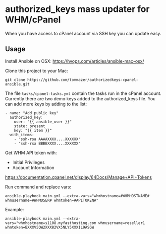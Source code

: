 # authorized_keys mass updater for WHM/cPanel

When you have access to cPanel account via SSH key you can update easy.

## Usage

Install Ansible on OSX:
https://hvops.com/articles/ansible-mac-osx/

Clone this project to your Mac:  
```
git clone https://github.com/tommazer/authorizedkeys-cpanel-ansible.git
```

The file ``` tasks/cpanel-tasks.yml ``` contain the tasks run in the cPanel account. Currently there are two demo keys added to the authorized_keys file. You can add more keys by adding to the list:  
```
- name: "Add public key"
  authorized_key:
    user: "{{ ansible_user }}"
    state: present
    key: "{{ item }}"
  with_items:
    - "ssh-rsa AAAAXXXX....XXXXXX"
    - "ssh-rsa BBBBXXXX....XXXXXX"
```

Get WHM API token with:  
- Initial Privileges
- Account Information

https://documentation.cpanel.net/display/64Docs/Manage+API+Tokens

Run command and replace vars:  
```
ansible-playbook main.yml --extra-vars="whmhostname=#WHMHOSTNAME# whmusername=#WHMUSER# whmtoken=#APITOKEN#"
```

Example:  
```
ansible-playbook main.yml --extra-vars="whmhostname=s1108.myfasthosting.com whmusername=reseller1 whmtoken=BXXXV5QW2XXX82VX5NLY5XXXIL9ASGW
```